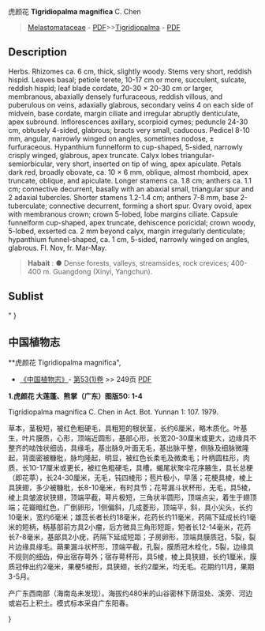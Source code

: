 虎颜花 **Tigridiopalma magnifica** C. Chen

> [Melastomataceae](http://www.iplant.cn/info/Melastomataceae?t=foc) - [PDF](http://www.iplant.cn/foc/pdf/Melastomataceae.pdf)>>[Tigridiopalma](http://www.iplant.cn/info/Tigridiopalma?t=foc) - [PDF](http://www.iplant.cn/foc/pdf/Tigridiopalma.pdf)

## Description

Herbs. Rhizomes ca. 6 cm, thick, slightly woody. Stems very short, reddish hispid. Leaves basal; petiole terete, 10-17 cm or more, succulent, sulcate, reddish hispid; leaf blade cordate, 20-30 × 20-30 cm or larger, membranous, abaxially densely furfuraceous, reddish villous, and puberulous on veins, adaxially glabrous, secondary veins 4 on each side of midvein, base cordate, margin ciliate and irregular abruptly denticulate, apex subround. Inflorescences axillary, scorpioid cymes; peduncle 24-30 cm, obtusely 4-sided, glabrous; bracts very small, caducous. Pedicel 8-10 mm, angular, narrowly winged on angles, sometimes nodose, ± furfuraceous. Hypanthium funnelform to cup-shaped, 5-sided, narrowly crisply winged, glabrous, apex truncate. Calyx lobes triangular-semiorbicular, very short, inserted on tip of wing, apex apiculate. Petals dark red, broadly obovate, ca. 10 × 6 mm, oblique, almost rhomboid, apex truncate, oblique, and apiculate. Longer stamens ca. 1.8 cm; anthers ca. 1.1 cm; connective decurrent, basally with an abaxial small, triangular spur and 2 adaxial tubercles. Shorter stamens 1.2-1.4 cm; anthers 7-8 mm, base 2-tuberculate; connective decurrent, forming a short spur. Ovary ovoid, apex with membranous crown; crown 5-lobed, lobe margins ciliate. Capsule funnelform cup-shaped, apex truncate, dehiscence poricidal; crown woody, 5-lobed, exserted ca. 2 mm beyond calyx, margin irregularly denticulate; hypanthium funnel-shaped, ca. 1 cm, 5-sided, narrowly winged on angles, glabrous. Fl. Nov, fr. Mar-May.


> **Habait** : 
>● Dense forests, valleys, streamsides, rock crevices; 400-400 m. Guangdong (Xinyi, Yangchun).


## Sublist
"
}
## 中国植物志



**虎颜花 Tigridiopalma magnifica",



* [《中国植物志》](http://www.iplant.cn/frps)- [第53(1)卷](http://www.iplant.cn/frps/vol/53(1)) >> 249页 [PDF](http://www.iplant.cn/frps/pdf/53(1)/249.PDF)


**1.虎颜花 大莲蓬、熊掌（广东）图版50: 1-4**

Tigridiopalma magnifica C. Chen in Act. Bot. Yunnan 1: 107. 1979.

草本，茎极短，被红色粗硬毛，具粗短的根状茎，长约6厘米，略木质化。叶基生，叶片膜质，心形，顶端近圆形，基部心形，长宽20-30厘米或更大，边缘具不整齐的啮蚀状细齿，具缘毛，基出脉9,叶面无毛，基出脉平整，侧脉及细脉微隆起，背面密被糠秕，脉均隆起，明显，被红色长柔毛及微柔毛；叶柄圆柱形，肉质，长10-17厘米或更长，被红色粗硬毛，具槽。蝎尾状聚伞花序腋生，具长总梗（即花葶），长24-30厘米，无毛，钝四棱形；苞片极小，早落；花梗具棱，棱上具狭翅，多少被糠秕，长8-10毫米，有时具节；花萼漏斗状杯形，无毛，具5棱，棱上具皱波状狭翅，顶端平截，萼片极短，三角状半圆形，顶端点尖，着生于翅顶端；花瓣暗红色，广倒卵形，1侧偏斜，几成菱形，顶端平，斜，具小尖头，长约10毫米，宽约6毫米；雄蕊长者长约18毫米，花药长约11毫米，药隔下延成长约1毫米的短柄，柄基部前方具2小瘤，后方微具三角形短距，短者长12-14毫米，花药长7-8毫米，基部具2小疣，药隔下延成短距；子房卵形，顶端具膜质冠，5裂，裂片边缘具缘毛。蒴果漏斗状杯形，顶端平截，孔裂，膜质冠木栓化，5裂，边缘具不规则的细齿，伸出宿存萼外；宿存萼杯形，具5棱，棱上具狭翅，长约1厘米，膜质冠伸出约2毫米，果梗5棱形，具狭翅，长约2厘米，均无毛。花期约11月，果期3-5月。

产广东西南部（海南岛未发现）。海拔约480米的山谷密林下荫湿处、溪旁、河边或岩石上积土。模式标本采自广东阳春。



}